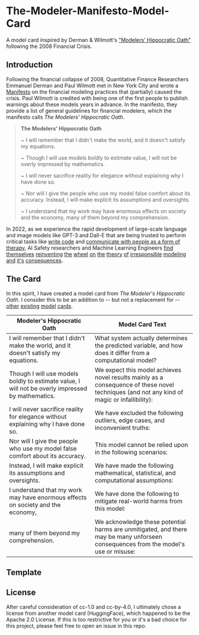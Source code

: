 # The-Modeler-Manifesto-Model-Card
A model card inspired by Derman &amp; Wilmott's ["Modelers' Hippocratic Oath"](https://web.archive.org/web/20140908100545/http://www.wilmott.com/blogs/paul/index.cfm/2009/1/8/Financial-Modelers-Manifesto) following the 2008 Financial Crisis.

## Introduction
Following the financial collapse of 2008, Quantitative Finance Researchers Emmanuel Derman and Paul Wilmott met in New York City and wrote a [Manifesto](https://web.archive.org/web/20140908100545/http://www.wilmott.com/blogs/paul/index.cfm/2009/1/8/Financial-Modelers-Manifesto) on the financial modeling practices that (partially) caused the crisis. Paul Wilmott is credited with being one of the first people to publish warnings about these models years in advance. In the manifesto, they provide a list of general guidelines for financial modelers, which the manifesto calls *The Modelers' Hippocratic Oath*.


> **The Modelers' Hippocratic Oath**
>
> ~ I will remember that I didn't make the world, and it doesn't satisfy my equations.
> 
> ~ Though I will use models boldly to estimate value, I will not be overly impressed by mathematics.
> 
> ~ I will never sacrifice reality for elegance without explaining why I have done so.
> 
> ~ Nor will I give the people who use my model false comfort about its accuracy. Instead, I will make explicit its assumptions and oversights.
> 
>~ I understand that my work may have enormous effects on society and the economy, many of them beyond my comprehension.

In 2022, as we experience the rapid development of large-scale language and image models like GPT-3 and Dall-E that are being trusted to perform critical tasks like [write code](https://github.com/features/copilot) and [communicate with people as a form of therapy](https://mdpi-res.com/d_attachment/sensors/sensors-22-03653/article_deploy/sensors-22-03653.pdf?version=1652257298), AI Safety researchers and Machine Learning Engineers 
[find](https://www.wsj.com/articles/tech-giants-pour-billions-into-ai-but-hype-doesnt-always-match-reality-11656508394) 
[themselves](https://www.washingtonpost.com/opinions/2022/06/17/google-ai-ethics-sentient-lemoine-warning/) 
[reinventing](https://twitter.com/rasbt/status/1541460380899086337) 
[the](https://openai.com/blog/language-model-safety-and-misuse/) 
[wheel](https://futurism.com/new-ai-detects-deception-bring-end-lying-know-it) 
[on](https://www.theregister.com/2021/05/26/ai_insurance_lemonade/) 
[the](https://wappp.hks.harvard.edu/files/wappp/files/elephant_in_ai_2021_report_2.pdf)
[theory](https://www.perpetuallineup.org/background) 
[of](https://www.scientificamerican.com/article/the-pitfalls-of-datas-gender-gap/) 
[irresponsible](https://www.reuters.com/article/us-amazon-com-jobs-automation-insight/amazon-scraps-secret-ai-recruiting-tool-that-showed-bias-against-women-idUSKCN1MK08G) 
[modeling](https://www.propublica.org/article/how-we-analyzed-the-compas-recidivism-algorithm) 
[and](https://www.washingtonpost.com/technology/2019/12/19/federal-study-confirms-racial-bias-many-facial-recognition-systems-casts-doubt-their-expanding-use/) 
[it's](https://www.scientificamerican.com/article/racial-bias-found-in-a-major-health-care-risk-algorithm/)
[consequences](https://www.nytimes.com/2020/06/24/technology/facial-recognition-arrest.html).

## The Card
In this spirit, I have created a model card from *The Modeler's Hippocratic Oath*. I consider this to be an addition to -- but not a replacement for -- [other](https://arxiv.org/pdf/1810.03993.pdf) [existing](https://blog.salesforceairesearch.com/model-cards-for-ai-model-transparency/) [model](https://modelcards.withgoogle.com/face-detection) [cards](https://github.com/ivylee/model-cards-and-datasheets).

| Modeler's Hippocratic Oath                                                                        | Model Card Text                                                                                            |
| ------------------------------------------------------------------------------------------------- | ---------------------------------------------------------------------------------------------------------- |
| I will remember that I didn't make the world, and it doesn't satisfy my equations.                | What system actually determines the predicted variable, and how does it differ from a computational model? | 
| Though I will use models boldly to estimate value, I will not be overly impressed by mathematics. | We expect this model achieves novel results mainly as a consequence of these novel techniques (and not any kind of magic or infallibility):|
| I will never sacrifice reality for elegance without explaining why I have done so.                | We have excluded the following outliers, edge cases, and inconvenient truths:                              |
| Nor will I give the people who use my model false comfort about its accuracy.                     | This model cannot be relied upon in the following scenarios:                                               |
| Instead, I will make explicit its assumptions and oversights.                                     | We have made the following mathematical, statistical, and computational assumptions:                       |
| I understand that my work may have enormous effects on society and the economy,                   | We have done the following to mitigate real-world harms from this model:                                   |
| many of them beyond my comprehension.                                                             | We acknowledge these potential harms are unmitigated, and there may be many unforseen consequences from the model's use or misuse:|

## Template

## License
After careful consideration of cc-1.0 and cc-by-4.0, I ultimately chose a license from another model card (HuggingFace), which happened to be the Apache 2.0 License. If this is too restrictive for you or it's a bad choice for this project, please feel free to open an issue in this repo.
